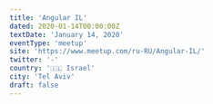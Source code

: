 ```yaml
---
title: 'Angular IL'
dated: 2020-01-14T00:00:00Z
textDate: 'January 14, 2020'
eventType: 'meetup'
site: 'https://www.meetup.com/ru-RU/Angular-IL/'
twitter: '-'
country: '🇮🇱 Israel'
city: 'Tel Aviv'
draft: false
---
```

